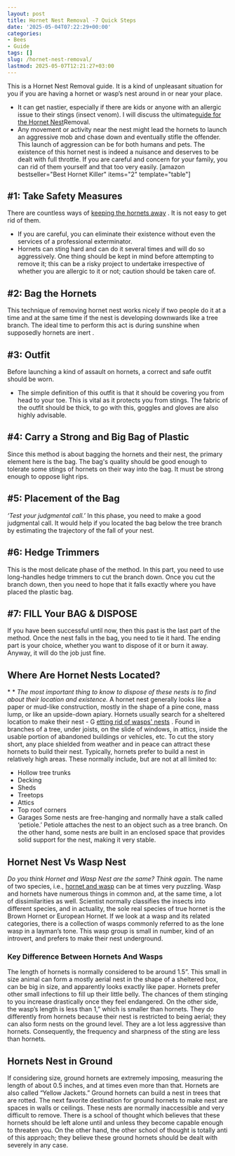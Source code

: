 ```yaml
---
layout: post
title: Hornet Nest Removal -7 Quick Steps
date: '2025-05-04T07:22:29+00:00'
categories:
- Bees
- Guide
tags: []
slug: /hornet-nest-removal/
lastmod: 2025-05-07T12:21:27+03:00
---
```


This is a Hornet Nest Removal guide. It is a kind of unpleasant situation for you if you are having a hornet or wasp’s nest around in or near your place.
- It can get nastier, especially if there are kids or anyone with an allergic issue to their stings (insect venom). I will discuss the ultimate[guide for the Hornet Nest](https://pestpolicy.com/how-to-find-a-roach-nest/)Removal.
- Any movement or activity near the nest might lead the hornets to launch an aggressive mob and chase down and eventually stifle the offender.
This launch of aggression can be for both humans and pets. The existence of this hornet nest is indeed a nuisance and deserves to be dealt with full throttle. If you are careful and concern for your family, you can rid of them yourself and that too very easily.
[amazon bestseller="Best Hornet Killer" items="2" template="table"]
## #1: Take Safety Measures
There are countless ways of
[keeping the hornets away](https://entomology.ca.uky.edu/ef620)
. It is not easy to get rid of them.
- If you are careful, you can eliminate their existence without even the services of a professional exterminator.
- Hornets can sting hard and can do it several times and will do so aggressively.
One thing should be kept in mind before attempting to remove it; this can be a risky project to undertake irrespective of whether you are allergic to it or not; caution should be taken care of.
## #2: Bag the Hornets
This technique of removing hornet nest works nicely if two people do it at a time and at the same time if the nest is developing downwards like a tree branch.
The ideal time to perform this act is during sunshine when supposedly hornets are
inert
.
## #3: Outfit
Before launching a kind of assault on hornets, a correct and safe outfit should be worn.
- The simple definition of this outfit is that it should be covering you from head to your toe.
This is vital as it protects you from stings. The fabric of the outfit should be thick, to go with this, goggles and gloves are also highly advisable.
## #4: Carry a Strong and Big Bag of Plastic
Since this method is about bagging the hornets and their nest, the primary element here is the bag.
The bag's quality should be good enough to tolerate some stings of hornets on their way into the bag. It must be strong enough to oppose light rips.
## #5: Placement of the Bag
*‘Test your judgmental call.’*
In this phase, you need to make a good judgmental call. It would help if you located the bag below the tree branch by estimating the trajectory of the fall of your nest.
## #6: Hedge Trimmers
This is the most delicate phase of the method. In this part, you need to use long-handles hedge trimmers to cut the branch down.
Once you cut the branch down, then you need to hope that it falls exactly where you have placed the plastic bag.
## #7: FILL Your BAG & DISPOSE
If you have been successful until now, then this past is the last part of the method. Once the nest falls in the bag, you need to tie it hard.
The ending part is your choice, whether you want to dispose of it or burn it away. Anyway, it will do the job just fine.
## Where Are Hornet Nests Located?
* *
*The most important thing to know to dispose of these nests is to find about their location and existence.*
A hornet nest generally looks like a paper or mud-like construction, mostly in the shape of a pine cone, mass lump, or like an upside-down apiary.
Hornets usually search for a sheltered location to make their nest - G
[etting rid of wasps' nests](https://www.canr.msu.edu/news/getting_rid_of_wasps_nests)
.
Found in branches of a tree, under joists, on the slide of windows, in attics, inside the usable portion of abandoned buildings or vehicles, etc.
To cut the story short, any place shielded from weather and in peace can attract these hornets to build their nest.
Typically, hornets prefer to build a nest in relatively high areas. These normally include, but are not at all limited to:
- Hollow tree trunks
- Decking
- Sheds
- Treetops
- Attics
- Top roof corners
- Garages
Some nests are free-hanging and normally have a stalk called ‘petiole.’ Petiole attaches the nest to an object such as a tree branch.
On the other hand, some nests are built in an enclosed space that provides solid support for the nest, making it very stable.
## Hornet Nest Vs Wasp Nest
*Do you think Hornet and Wasp Nest are the same? Think again.*
The name of two species, i.e.,
[hornet and wasp](https://pestpolicy.com/best-wasp-spray/)
can be at times very puzzling. Wasp and hornets have numerous things in common and, at the same time, a lot of dissimilarities as well.
Scientist normally classifies the insects into different species, and in actuality, the sole real species of true hornet is the Brown Hornet or European Hornet.
If we look at a wasp and its related categories, there is a collection of wasps commonly referred to as the lone wasp in a layman’s tone. This wasp group is small in number, kind of an introvert, and prefers to make their nest underground.
### Key Difference Between Hornets And Wasps
The length of hornets is normally considered to be around 1.5”. This small in size animal can form a mostly aerial nest in the shape of a sheltered box, can be big in size, and apparently looks exactly like paper.
Hornets prefer other small infections to fill up their little belly. The chances of them stinging to you increase drastically once they feel endangered.
On the other side, the wasp’s length is less than 1,” which is smaller than hornets. They do differently from hornets because their nest is restricted to being aerial; they can also form nests on the ground level.
They are a lot less aggressive than hornets. Consequently, the frequency and sharpness of the sting are less than hornets.
## Hornets Nest in Ground
If considering size, ground hornets are extremely imposing, measuring the length of about 0.5 inches, and at times even more than that. Hornets are also called “Yellow Jackets.”
Ground hornets can build a nest in trees that are rotted. The next favorite destination for ground hornets to make nest are spaces in walls or ceilings.
These nests are normally inaccessible and very difficult to remove. There is a school of thought which believes that these hornets should be left alone until and unless they become capable enough to threaten you.
On the other hand, the other school of thought is totally anti of this approach; they believe these ground hornets should be dealt with severely in any case.
